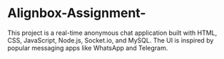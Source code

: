 # Alignbox-Assignment-
This project is a real-time anonymous chat application built with HTML, CSS, JavaScript, Node.js, Socket.io, and MySQL. The UI is inspired by popular messaging apps like WhatsApp and Telegram.
